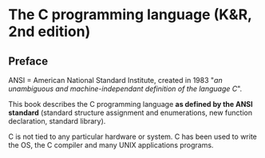 The C programming language (K&R, 2nd edition)
=============================================

Preface
-------

ANSI = American National Standard Institute, created in 1983 "_an unambiguous and
machine-independant definition of the language C_".

This book describes the C programming language **as defined by the ANSI
standard** (standard structure assignment and enumerations, new function
declaration, standard library).

C is not tied to any particular hardware or system. C has been used to write the
OS, the C compiler and many UNIX applications programs.
